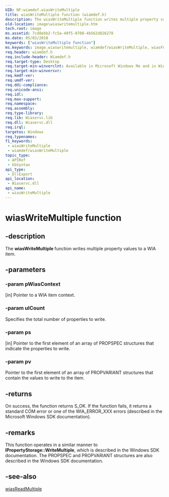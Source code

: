 ```yaml
---
UID: NF:wiamdef.wiasWriteMultiple
title: wiasWriteMultiple function (wiamdef.h)
description: The wiasWriteMultiple function writes multiple property values to a WIA item.
old-location: image\wiaswritemultiple.htm
tech.root: image
ms.assetid: 7cd8ebb2-fc5a-49f5-8708-4b562d826278
ms.date: 05/03/2018
keywords: ["wiasWriteMultiple function"]
ms.keywords: image.wiaswritemultiple, wiamdef/wiasWriteMultiple, wiasFncs_e29533d3-4181-41f3-b49b-fb34a20950db.xml, wiasWriteMultiple, wiasWriteMultiple function [Imaging Devices]
req.header: wiamdef.h
req.include-header: Wiamdef.h
req.target-type: Desktop
req.target-min-winverclnt: Available in Microsoft Windows Me and in Windows XP and later versions of the Windows operating systems.
req.target-min-winversvr: 
req.kmdf-ver: 
req.umdf-ver: 
req.ddi-compliance: 
req.unicode-ansi: 
req.idl: 
req.max-support: 
req.namespace: 
req.assembly: 
req.type-library: 
req.lib: Wiaservc.lib
req.dll: Wiaservc.dll
req.irql: 
targetos: Windows
req.typenames: 
f1_keywords:
 - wiasWriteMultiple
 - wiamdef/wiasWriteMultiple
topic_type:
 - APIRef
 - kbSyntax
api_type:
 - DllExport
api_location:
 - Wiaservc.dll
api_name:
 - wiasWriteMultiple
---
```


# wiasWriteMultiple function


## -description

The <b>wiasWriteMultiple </b>function writes multiple property values to a WIA item.

## -parameters

### -param pWiasContext 

[in]
Pointer to a WIA item context.

### -param ulCount

Specifies the total number of properties to write.

### -param ps 

[in]
Pointer to the first element of an array of PROPSPEC structures that indicate the properties to write.

### -param pv

Pointer to the first element of an array of PROPVARIANT structures that contain the values to write to the item.

## -returns

On success, the function returns S_OK. If the function fails, it returns a standard COM error or one of the WIA_ERROR_XXX errors (described in the Microsoft Windows SDK documentation).

## -remarks

This function operates in a similar manner to <b>IPropertyStorage::WriteMultiple</b>, which is described in the Windows SDK documentation. The PROPSPEC and PROPVARIANT structures are also described in the Windows SDK documentation.

## -see-also

<a href="https://docs.microsoft.com/windows-hardware/drivers/ddi/wiamdef/nf-wiamdef-wiasreadmultiple">wiasReadMultiple</a>

